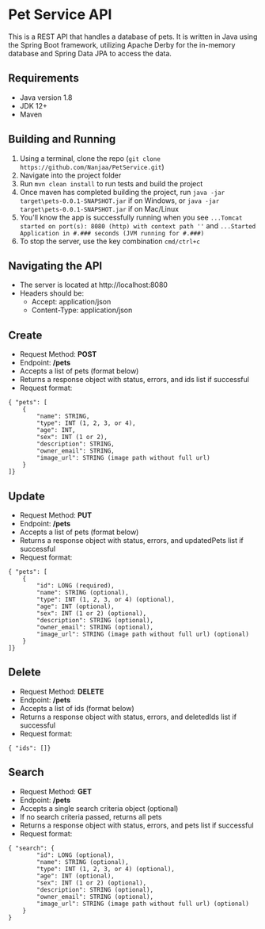Pet Service API
====================

This is a REST API that handles a database of pets. It is written in Java using the Spring Boot framework, utilizing Apache Derby for the in-memory database and Spring Data JPA to access the data. 

## Requirements
* Java version 1.8
* JDK 12+
* Maven

## Building and Running
1. Using a terminal, clone the repo (`git clone https://github.com/Nanjaa/PetService.git`)
2. Navigate into the project folder
3. Run `mvn clean install` to run tests and build the project
4. Once maven has completed building the project, run `java -jar target\pets-0.0.1-SNAPSHOT.jar` if on Windows, or `java -jar target\pets-0.0.1-SNAPSHOT.jar` if on Mac/Linux
5. You'll know the app is successfully running when you see `...Tomcat started on port(s): 8080 (http) with context path ''` and `...Started Application in #.### seconds (JVM running for #.###)`
6. To stop the server, use the key combination `cmd/ctrl+c`

## Navigating the API

* The server is located at http://localhost:8080
* Headers should be:
  * Accept: application/json
  * Content-Type: application/json

## Create
* Request Method: **POST**
* Endpoint: **/pets**
* Accepts a list of pets (format below)
* Returns a response object with status, errors, and ids list if successful
* Request format: 

```
{ "pets": [
  	{
  		"name": STRING,
  		"type": INT (1, 2, 3, or 4),
  		"age": INT,
  		"sex": INT (1 or 2),
  		"description": STRING,
  		"owner_email": STRING,
  		"image_url": STRING (image path without full url)
  	}
]}
```

## Update
* Request Method: **PUT**
* Endpoint: **/pets**
* Accepts a list of pets (format below)
* Returns a response object with status, errors, and updatedPets list if successful
* Request format: 

```
{ "pets": [
  	{
  		"id": LONG (required),
  		"name": STRING (optional),
  		"type": INT (1, 2, 3, or 4) (optional),
  		"age": INT (optional),
  		"sex": INT (1 or 2) (optional),
  		"description": STRING (optional),
  		"owner_email": STRING (optional),
  		"image_url": STRING (image path without full url) (optional)
  	}
]}
```

## Delete
* Request Method: **DELETE**
* Endpoint: **/pets**
* Accepts a list of ids (format below)
* Returns a response object with status, errors, and deletedIds list if successful
* Request format: 

```
{ "ids": []}
```

## Search
* Request Method: **GET**
* Endpoint: **/pets**
* Accepts a single search criteria object (optional)
* If no search criteria passed, returns all pets
* Returns a response object with status, errors, and pets list if successful
* Request format: 

```
{ "search": {
  		"id": LONG (optional),
  		"name": STRING (optional),
  		"type": INT (1, 2, 3, or 4) (optional),
  		"age": INT (optional),
  		"sex": INT (1 or 2) (optional),
  		"description": STRING (optional),
  		"owner_email": STRING (optional),
  		"image_url": STRING (image path without full url) (optional)
  	}
}
```
